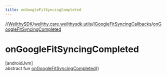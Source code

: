 ```yaml
---
title: onGoogleFitSyncingCompleted
---
```

//[WellthySDK](../../../index.html)/[wellthy.care.wellthysdk.utils](../index.html)/[IGoogleFitSyncingCallbacks](index.html)/[onGoogleFitSyncingCompleted](on-google-fit-syncing-completed.html)



# onGoogleFitSyncingCompleted



[androidJvm]\
abstract fun [onGoogleFitSyncingCompleted](on-google-fit-syncing-completed.html)()




